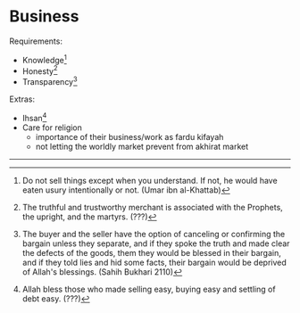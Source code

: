 # Business

Requirements:
* Knowledge[^knowledge]
* Honesty[^honesty]
* Transparency[^transparency]

Extras:
* Ihsan[^ihsan]
* Care for religion
  * importance of their business/work as fardu kifayah
  * not letting the worldly market prevent from akhirat market

---

[^knowledge]: Do not sell things except when you understand. If not, he would have eaten usury intentionally or not. (Umar ibn al-Khattab)

[^honesty]: The truthful and trustworthy merchant is associated with the Prophets, the upright, and the martyrs. (???)

[^transparency]: The buyer and the seller have the option of canceling or confirming the bargain unless they separate, and if they spoke the truth and made clear the defects of the goods, them they would be blessed in their bargain, and if they told lies and hid some facts, their bargain would be deprived of Allah's blessings. (Sahih Bukhari 2110)

[^ihsan]: Allah bless those who made selling easy, buying easy and settling of debt easy. (???)
